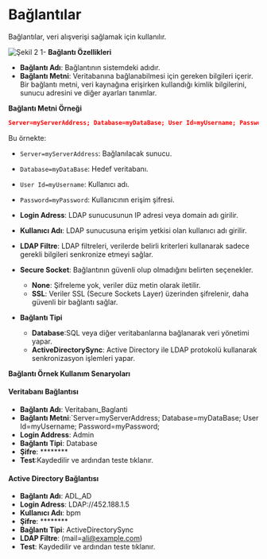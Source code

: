 # Bağlantılar

Bağlantılar,   veri alışverişi  sağlamak için kullanılır.  


![Şekil 2](/TimyaBPM-Documents/baglantii1.png) 
 1- **Bağlantı Özellikleri**

- **Bağlantı Adı**: Bağlantının sistemdeki adıdır.
- **Bağlantı Metni**:  Veritabanına bağlanabilmesi için gereken bilgileri içerir. Bir bağlantı metni,  veri kaynağına erişirken kullandığı kimlik bilgilerini, sunucu adresini ve diğer ayarları tanımlar.

**Bağlantı Metni Örneği**



```json
Server=myServerAddress; Database=myDataBase; User Id=myUsername; Password=myPassword;

```

Bu örnekte:
- `Server=myServerAddress`: Bağlanılacak sunucu.
- `Database=myDataBase`: Hedef veritabanı.
- `User Id=myUsername`: Kullanıcı adı.
- `Password=myPassword`: Kullanıcının erişim şifresi.

- **Login Adress**: LDAP sunucusunun IP adresi veya domain adı girilir.
- **Kullanıcı Adı**: LDAP sunucusuna erişim yetkisi olan kullanıcı adı girilir.
- **LDAP Filtre**:   LDAP filtreleri, verilerde belirli kriterleri kullanarak sadece gerekli bilgileri senkronize etmeyi sağlar.
 - **Secure Socket**: Bağlantının güvenli olup olmadığını belirten seçenekler.
   - **None**: Şifreleme yok, veriler düz metin olarak iletilir.
    - **SSL**: Veriler SSL (Secure Sockets Layer) üzerinden şifrelenir, daha güvenli bir bağlantı sağlar.
- **Bağlantı Tipi**
  - **Database**:SQL veya diğer veritabanlarına bağlanarak veri yönetimi yapar.
  - **ActiveDirectorySync**: Active Directory ile LDAP protokolü kullanarak senkronizasyon işlemleri yapar.
   

**Bağlantı Örnek Kullanım Senaryoları**

####  Veritabanı Bağlantısı
- **Bağlantı Adı**: Veritabanı_Baglanti
- **Bağlantı Metni**:`Server=myServerAddress; Database=myDataBase; User Id=myUsername; Password=myPassword;
- **Login Address**: Admin
- **Bağlantı Tipi**: Database
- **Şifre**: ********
- **Test**:Kaydedilir ve ardından teste tıklanır.

####  Active Directory Bağlantısı
- **Bağlantı Adı**: ADL_AD
- **Login Adress**: LDAP://452.188.1.5
- **Kullanıcı Adı**: bpm
- **Şifre**: ********
- **Bağlantı Tipi**: ActiveDirectorySync
- **LDAP Filtre**: (mail=ali@example.com)
- **Test**: Kaydedilir ve ardından teste tıklanır.


